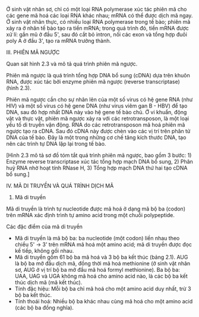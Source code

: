 Ở sinh vật nhân sơ, chỉ có một loại RNA polymerase xúc tác phiên mã cho các gene mã hoá các loại RNA khác nhau; mRNA có thể được dịch mã ngay. Ở sinh vật nhân thực, có nhiều loại RNA polymerase trong tế bào; phiên mã xảy ra ở nhân tế bào tạo ra tiền mRNA; trong quá trình đó, tiền mRNA được xử lí: gắn mũ ở đầu 5', sau đó cắt bỏ intron, nối các exon và tổng hợp đuôi poly A ở đầu 3', tạo ra mRNA trưởng thành.

III. PHIÊN MÃ NGƯỢC

Quan sát hình 2.3 và mô tả quá trình phiên mã ngược.

Phiên mã ngược là quá trình tổng hợp DNA bổ sung (cDNA) dựa trên khuôn RNA, được xúc tác bởi enzyme phiên mã ngược (reverse transcriptase) (hình 2.3).

Phiên mã ngược cần cho sự nhân lên của một số virus có hệ gene RNA (như HIV) và một số virus có hệ gene DNA (như virus viêm gan B - HBV) để tạo DNA, sau đó hợp nhất DNA này vào hệ gene tế bào chủ. Ở vi khuẩn, động vật và thực vật, phiên mã ngược xảy ra với các retrotransposon, là một loại yếu tố di truyền vận động. RNA do các retrotransposon mã hoá phiên mã ngược tạo ra cDNA. Sau đó cDNA này được chèn vào các vị trí trên phân tử DNA của tế bào. Đây là một trong những cơ chế tăng kích thước DNA, tạo nên các trình tự DNA lặp lại trong tế bào.

[Hình 2.3 mô tả sơ đồ tóm tắt quá trình phiên mã ngược, bao gồm 3 bước: 1) Enzyme reverse transcriptase xúc tác tổng hợp mạch DNA bổ sung, 2) Phân huỷ RNA nhờ hoạt tính RNase H, 3) Tổng hợp mạch DNA thứ hai tạo cDNA bổ sung.]

IV. MÃ DI TRUYỀN VÀ QUÁ TRÌNH DỊCH MÃ

1. Mã di truyền

Mã di truyền là trình tự nucleotide được mã hoá ở dạng mã bộ ba (codon) trên mRNA xác định trình tự amino acid trong một chuỗi polypeptide.

Các đặc điểm của mã di truyền
- Mã di truyền là mã bộ ba: ba nucleotide (một codon) liền nhau theo chiều 5' → 3' trên mRNA mã hoá một amino acid; mã di truyền được đọc kế tiếp, không gối nhau.
- Mã di truyền gồm 61 bộ ba mã hoá và 3 bộ ba kết thúc (bảng 2.1). AUG là bộ ba mở đầu dịch mã, đồng thời mã hoá methionine (ở sinh vật nhân sơ, AUG ở vị trí bộ ba mở đầu mã hoá formyl methionine). Ba bộ ba: UAA, UAG và UGA không mã hoá cho amino acid nào, là các bộ ba kết thúc dịch mã (mã kết thúc).
- Tính đặc hiệu: Mỗi bộ ba chỉ mã hoá cho một amino acid duy nhất, trừ 3 bộ ba kết thúc.
- Tính thoái hoá: Nhiều bộ ba khác nhau cùng mã hoá cho một amino acid (các bộ ba đồng nghĩa).